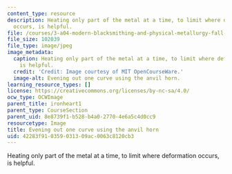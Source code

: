 ```yaml
---
content_type: resource
description: Heating only part of the metal at a time, to limit where deformation
  occurs, is helpful.
file: /courses/3-a04-modern-blacksmithing-and-physical-metallurgy-fall-2008/42283f910359031309ac0063c8120cb3_128.jpg
file_size: 102039
file_type: image/jpeg
image_metadata:
  caption: Heating only part of the metal at a time, to limit where deformation occurs,
    is helpful.
  credit: 'Credit: Image courtesy of MIT OpenCourseWare.'
  image-alt: Evening out one curve using the anvil horn.
learning_resource_types: []
license: https://creativecommons.org/licenses/by-nc-sa/4.0/
ocw_type: OCWImage
parent_title: ironheart1
parent_type: CourseSection
parent_uid: 8e8739f1-b528-b4a0-2770-4e6a5c4d0cc9
resourcetype: Image
title: Evening out one curve using the anvil horn
uid: 42283f91-0359-0313-09ac-0063c8120cb3
---
```

Heating only part of the metal at a time, to limit where deformation occurs, is helpful.